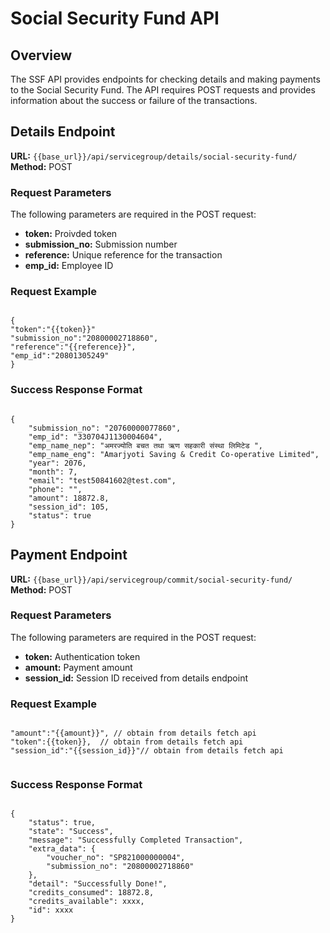 # Social Security Fund API

## Overview

The SSF API provides endpoints for checking details and making payments to the Social Security Fund. The API requires POST requests and provides information about the success or failure of the transactions.

## Details Endpoint

**URL:** `{{base_url}}/api/servicegroup/details/social-security-fund/`
**Method:** POST

### Request Parameters

The following parameters are required in the POST request:

- **token:**  Proivded token
- **submission_no:** Submission number
- **reference:** Unique reference for the transaction
- **emp_id:** Employee ID

### Request Example

<pre><code class="json">
{
"token":"{{token}}"
"submission_no":"20800002718860",
"reference":"{{reference}}",
"emp_id":"20801305249"
}
</code></pre>

### Success Response Format
<pre><code class="json">
{
    "submission_no": "20760000077860",
    "emp_id": "330704J1130004604",
    "emp_name_nep": "अमरज्योति बचत तथा ऋण सहकारी संस्था लिमिटेड ",
    "emp_name_eng": "Amarjyoti Saving & Credit Co-operative Limited",
    "year": 2076,
    "month": 7,
    "email": "test50841602@test.com",
    "phone": "",
    "amount": 18872.8,
    "session_id": 105,
    "status": true
}
</code></pre>

## Payment Endpoint

**URL:** `{{base_url}}/api/servicegroup/commit/social-security-fund/`
**Method:** POST

### Request Parameters

The following parameters are required in the POST request:

- **token:** Authentication token
- **amount:** Payment amount
- **session_id:** Session ID received from details endpoint

### Request Example

<pre><code class="json">
"amount":"{{amount}}", // obtain from details fetch api 
"token":{{token}},  // obtain from details fetch api 
"session_id":"{{session_id}}"// obtain from details fetch api 

</code></pre>

### Success Response Format
<pre><code class="json">
{
    "status": true,
    "state": "Success",
    "message": "Successfully Completed Transaction",
    "extra_data": {
        "voucher_no": "SP821000000004",
        "submission_no": "20800002718860"
    },
    "detail": "Successfully Done!",
    "credits_consumed": 18872.8,
    "credits_available": xxxx,
    "id": xxxx
}
</code></pre>

